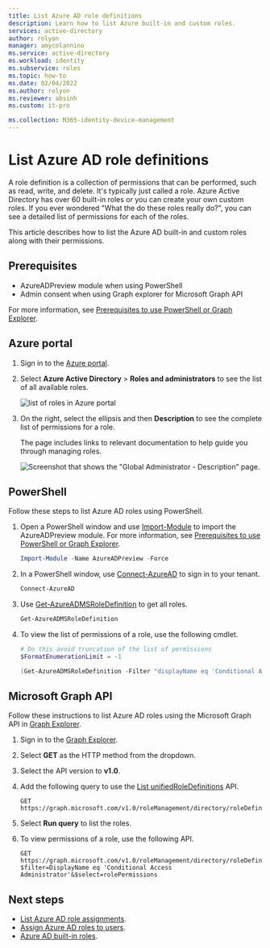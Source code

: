```yaml
---
title: List Azure AD role definitions
description: Learn how to list Azure built-in and custom roles.
services: active-directory
author: rolyon
manager: amycolannino
ms.service: active-directory
ms.workload: identity
ms.subservice: roles
ms.topic: how-to
ms.date: 02/04/2022
ms.author: rolyon
ms.reviewer: absinh
ms.custom: it-pro

ms.collection: M365-identity-device-management
---
```

# List Azure AD role definitions

A role definition is a collection of permissions that can be performed, such as read, write, and delete. It's typically just called a role. Azure Active Directory has over 60 built-in roles or you can create your own custom roles. If you ever wondered "What the do these roles really do?", you can see a detailed list of permissions for each of the roles.

This article describes how to list the Azure AD built-in and custom roles along with their permissions.

## Prerequisites

- AzureADPreview module when using PowerShell
- Admin consent when using Graph explorer for Microsoft Graph API

For more information, see [Prerequisites to use PowerShell or Graph Explorer](prerequisites.md).

## Azure portal

1. Sign in to the [Azure portal](https://portal.azure.com).

1. Select **Azure Active Directory** > **Roles and administrators** to see the list of all available roles.

    ![list of roles in Azure portal](./media/role-definitions-list/view-roles-in-azure-active-directory.png)

1. On the right, select the ellipsis and then **Description** to see the complete list of permissions for a role.

    The page includes links to relevant documentation to help guide you through managing roles.

    ![Screenshot that shows the "Global Administrator - Description" page.](./media/role-definitions-list/role-description-updated.png)

## PowerShell

Follow these steps to list Azure AD roles using PowerShell.

1. Open a PowerShell window and use [Import-Module](/powershell/module/microsoft.powershell.core/import-module) to import the AzureADPreview module. For more information, see [Prerequisites to use PowerShell or Graph Explorer](prerequisites.md).

    ```powershell
    Import-Module -Name AzureADPreview -Force
    ```

2. In a PowerShell window, use [Connect-AzureAD](/powershell/module/azuread/connect-azuread) to sign in to your tenant.

    ```powershell
    Connect-AzureAD
    ```
3. Use [Get-AzureADMSRoleDefinition](/powershell/module/azuread/get-azureadmsroledefinition) to get all roles.

    ```powershell
    Get-AzureADMSRoleDefinition
    ```

4. To view the list of permissions of a role, use the following cmdlet.
    
    ```powershell
    # Do this avoid truncation of the list of permissions
    $FormatEnumerationLimit = -1
    
    (Get-AzureADMSRoleDefinition -Filter "displayName eq 'Conditional Access Administrator'").RolePermissions | Format-list
    ```

## Microsoft Graph API

Follow these instructions to list Azure AD roles using the Microsoft Graph API in [Graph Explorer](https://aka.ms/ge).

1. Sign in to the [Graph Explorer](https://aka.ms/ge).
2. Select **GET** as the HTTP method from the dropdown. 
3. Select the API version to **v1.0**.
4. Add the following query to use the [List unifiedRoleDefinitions](/graph/api/rbacapplication-list-roledefinitions) API.

   ```http
   GET https://graph.microsoft.com/v1.0/roleManagement/directory/roleDefinitions
   ```

5. Select **Run query** to list the roles.
6. To view permissions of a role, use the following API.

   ```http
   GET https://graph.microsoft.com/v1.0/roleManagement/directory/roleDefinitions?$filter=DisplayName eq 'Conditional Access Administrator'&$select=rolePermissions
   ```

## Next steps

* [List Azure AD role assignments](view-assignments.md).
* [Assign Azure AD roles to users](manage-roles-portal.md).
* [Azure AD built-in roles](permissions-reference.md).
